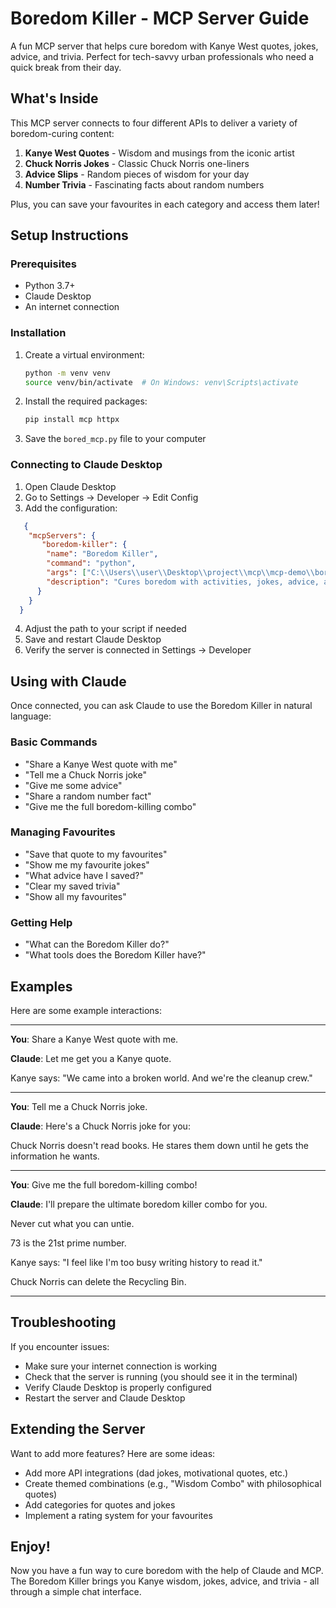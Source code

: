 # Boredom Killer - MCP Server Guide

A fun MCP server that helps cure boredom with Kanye West quotes, jokes, advice, and trivia. Perfect for tech-savvy urban professionals who need a quick break from their day.

## What's Inside

This MCP server connects to four different APIs to deliver a variety of boredom-curing content:

1. **Kanye West Quotes** - Wisdom and musings from the iconic artist
2. **Chuck Norris Jokes** - Classic Chuck Norris one-liners
3. **Advice Slips** - Random pieces of wisdom for your day
4. **Number Trivia** - Fascinating facts about random numbers

Plus, you can save your favourites in each category and access them later!

## Setup Instructions

### Prerequisites
- Python 3.7+
- Claude Desktop
- An internet connection

### Installation

1. Create a virtual environment:
   ```bash
   python -m venv venv
   source venv/bin/activate  # On Windows: venv\Scripts\activate
   ```

2. Install the required packages:
   ```bash
   pip install mcp httpx
   ```

3. Save the `bored_mcp.py` file to your computer

### Connecting to Claude Desktop

1. Open Claude Desktop
2. Go to Settings → Developer → Edit Config
3. Add the configuration:

```json
   {
    "mcpServers": {
       "boredom-killer": {
        "name": "Boredom Killer",
        "command": "python",
        "args": ["C:\\Users\\user\\Desktop\\project\\mcp\\mcp-demo\\bored_mcp.py"],
        "description": "Cures boredom with activities, jokes, advice, and trivia"
      }
    }
  }  
```

4. Adjust the path to your script if needed
5. Save and restart Claude Desktop
6. Verify the server is connected in Settings → Developer

## Using with Claude

Once connected, you can ask Claude to use the Boredom Killer in natural language:

### Basic Commands

- "Share a Kanye West quote with me"
- "Tell me a Chuck Norris joke"
- "Give me some advice"
- "Share a random number fact"
- "Give me the full boredom-killing combo"

### Managing Favourites

- "Save that quote to my favourites"
- "Show me my favourite jokes"
- "What advice have I saved?"
- "Clear my saved trivia"
- "Show all my favourites"

### Getting Help

- "What can the Boredom Killer do?"
- "What tools does the Boredom Killer have?"

## Examples

Here are some example interactions:

---

**You**: Share a Kanye West quote with me.

**Claude**: Let me get you a Kanye quote.

Kanye says: "We came into a broken world. And we're the cleanup crew."

---

**You**: Tell me a Chuck Norris joke.

**Claude**: Here's a Chuck Norris joke for you:

Chuck Norris doesn't read books. He stares them down until he gets the information he wants.

---

**You**: Give me the full boredom-killing combo!

**Claude**: I'll prepare the ultimate boredom killer combo for you.

Never cut what you can untie.

73 is the 21st prime number.

Kanye says: "I feel like I'm too busy writing history to read it."

Chuck Norris can delete the Recycling Bin.

---

## Troubleshooting

If you encounter issues:

- Make sure your internet connection is working
- Check that the server is running (you should see it in the terminal)
- Verify Claude Desktop is properly configured
- Restart the server and Claude Desktop

## Extending the Server

Want to add more features? Here are some ideas:

- Add more API integrations (dad jokes, motivational quotes, etc.)
- Create themed combinations (e.g., "Wisdom Combo" with philosophical quotes)
- Add categories for quotes and jokes
- Implement a rating system for your favourites

## Enjoy!

Now you have a fun way to cure boredom with the help of Claude and MCP. The Boredom Killer brings you Kanye wisdom, jokes, advice, and trivia - all through a simple chat interface.
